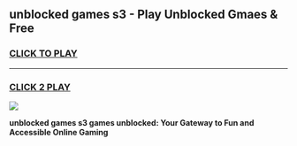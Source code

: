 
## unblocked games s3 - Play Unblocked Gmaes & Free
<h3>
<a href="https://premium.freeplayer.one?title=unblocked_games_s3&ref=20F">CLICK TO PLAY</a></h3>
<hr>

<h3>
<a href="https://premium.freeplayer.one?title=unblocked_games_s3&ref=20F">CLICK 2 PLAY</a>
  
</h3>

<a href="https://premium.freeplayer.one?title=unblocked_games_s3&ref=20F/"><img src="https://clearcache.store/games.png"></a>


**unblocked games s3 games unblocked: Your Gateway to Fun and Accessible Online Gaming**
